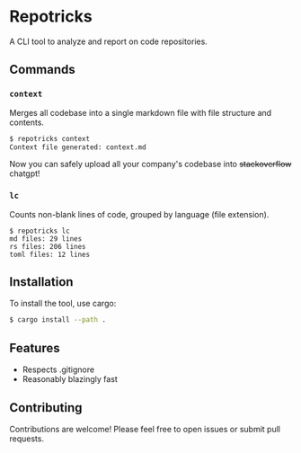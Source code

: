 # Repotricks

A CLI tool to analyze and report on code repositories.

## Commands

### `context`

Merges all codebase into a single markdown file with file structure and contents.

```bash
$ repotricks context
Context file generated: context.md
```

Now you can safely upload all your company's codebase into ~~stackoverflow~~ chatgpt!

### `lc`

Counts non-blank lines of code, grouped by language (file extension).

```
$ repotricks lc
md files: 29 lines
rs files: 206 lines
toml files: 12 lines
```

## Installation

To install the tool, use cargo:

```bash
$ cargo install --path .
```

## Features

- Respects .gitignore
- Reasonably blazingly fast

## Contributing

Contributions are welcome! Please feel free to open issues or submit pull requests.
